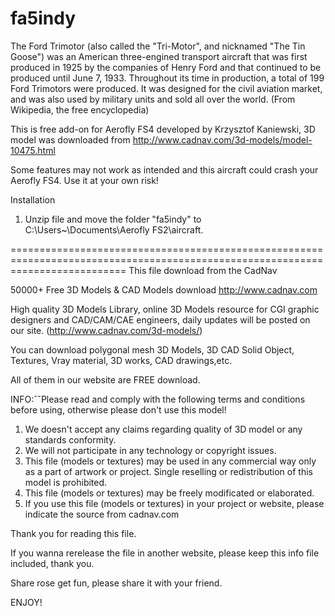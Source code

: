# fa5indy
The Ford Trimotor (also called the "Tri-Motor", and nicknamed "The Tin Goose") was an American three-engined transport aircraft that was first produced in 1925 by the companies of Henry Ford and that continued to be produced until June 7, 1933. Throughout its time in production, a total of 199 Ford Trimotors were produced. It was designed for the civil aviation market, and was also used by military units and sold all over the world. (From Wikipedia, the free encyclopedia)

This is free add-on for Aerofly FS4 developed by Krzysztof Kaniewski,
3D model was downloaded from http://www.cadnav.com/3d-models/model-10475.html

Some features may not work as intended and this aircraft could crash your Aerofly FS4. 
 Use it at your own risk!

Installation

1. Unzip file and move the folder "fa5indy" to C:\Users\~\Documents\Aerofly FS2\aircraft.


================================================================================================================================
This file download from the CadNav

50000+ Free 3D Models & CAD  Models download http://www.cadnav.com

High quality 3D Models Library, online 3D Models resource for CGI graphic designers and CAD/CAM/CAE engineers, daily updates will be posted on our site. (http://www.cadnav.com/3d-models/)

You can download polygonal mesh 3D Models, 3D CAD Solid Object, Textures, Vray material, 3D works, CAD drawings,etc. 

All of them in our website are FREE download.

INFO:ˇˇPlease read and comply with the following terms and conditions before using, otherwise please don't use this model!

1. We doesn't accept any claims regarding quality of 3D model or any standards conformity.
2. We will not participate in any technology or copyright issues.
3. This file (models or textures) may be used in any commercial way only as a part of artwork or project. Single reselling or redistribution of this model is prohibited.  
4. This file (models or textures) may be freely modificated or elaborated.
5. If you use this file (models or textures) in your project or website, please indicate the source from cadnav.com


Thank you for reading this file.

If you wanna rerelease the file in another website, please keep this info file included, thank you.

Share rose get fun, please share it with your friend.

ENJOY!
